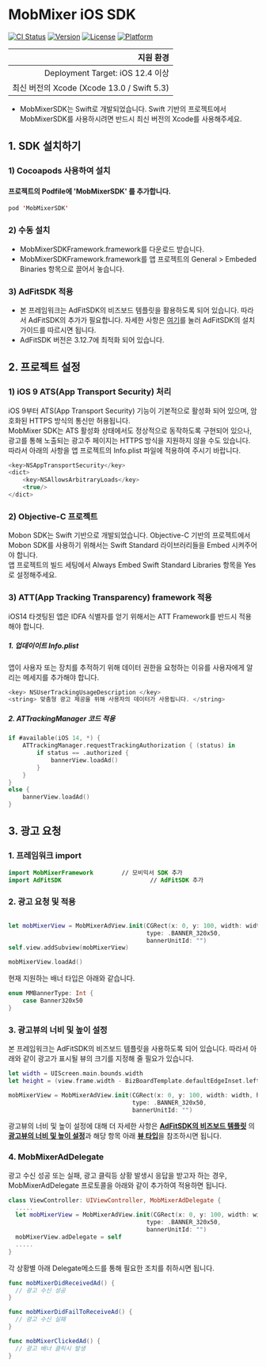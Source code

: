 # MobMixer iOS SDK

[![CI Status](https://img.shields.io/travis/mobon/MobMixerSDK.svg?style=flat)](https://travis-ci.org/mobon/MobMixerSDK)
[![Version](https://img.shields.io/cocoapods/v/MobMixerSDK.svg?style=flat)](https://cocoapods.org/pods/MobMixerSDK)
[![License](https://img.shields.io/cocoapods/l/MobMixerSDK.svg?style=flat)](https://cocoapods.org/pods/MobMixerSDK)
[![Platform](https://img.shields.io/cocoapods/p/MobMixerSDK.svg?style=flat)](https://cocoapods.org/pods/MobMixerSDK)



|지원 환경|
|---:|
| Deployment Target: iOS 12.4 이상 |
| 최신 버전의 Xcode (Xcode 13.0 / Swift 5.3) |

* MobMixerSDK는 Swift로 개발되었습니다. Swift 기반의 프로젝트에서 MobMixerSDK를 사용하시려면 반드시 최신 버전의 Xcode를 사용해주세요.


## 1. SDK 설치하기
### 1) Cocoapods 사용하여 설치
#### 프로젝트의 Podfile에 'MobMixerSDK' 를 추가합니다.
```swift
pod 'MobMixerSDK'
```

### 2) 수동 설치

 - MobMixerSDKFramework.framework를 다운로드 받습니다.  
 - MobMixerSDKFramework.framework를 앱 프로젝트의 General > Embeded Binaries 항목으로 끌어서 놓습니다.  

### 3) AdFitSDK 적용

 - 본 프레임워크는 AdFitSDK의 비즈보드 템플릿을 활용하도록 되어 있습니다. 따라서 AdFitSDK의 추가가 필요합니다. 
   자세한 사항은 [여기](https://github.com/adfit/adfit-ios-sdk/blob/master/Guide/Install%20SDK.md)를 눌러 AdFitSDK의 설치 가이드를 따르시면 됩니다.
 - AdFitSDK 버전은 3.12.7에 최적화 되어 있습니다.



## 2. 프로젝트 설정

### 1) iOS 9 ATS(App Transport Security) 처리
iOS 9부터 ATS(App Transport Security) 기능이 기본적으로 활성화 되어 있으며, 암호화된 HTTPS 방식의 통신만 허용됩니다.  
MobMixer SDK는 ATS 활성화 상태에서도 정상적으로 동작하도록 구현되어 있으나, 광고를 통해 노출되는 광고주 페이지는 HTTPS 방식을 지원하지 않을 수도 있습니다.  
따라서 아래의 사항을 앱 프로젝트의 Info.plist 파일에 적용하여 주시기 바랍니다.  

```swift
<key>NSAppTransportSecurity</key>
<dict>
    <key>NSAllowsArbitraryLoads</key>
    <true/>
</dict>
```
### 2) Objective-C 프로젝트
Mobon SDK는 Swift 기반으로 개발되었습니다. Objective-C 기반의 프로젝트에서 Mobon SDK를 사용하기 위해서는 Swift Standard 라이브러리들을 Embed 시켜주어야 합니다.  
앱 프로젝트의 빌드 세팅에서 Always Embed Swift Standard Libraries 항목을 Yes로 설정해주세요.  


### 3) ATT(App Tracking Transparency) framework 적용
iOS14 타겟팅된 앱은 IDFA 식별자를 얻기 위해서는 ATT Framework를 반드시 적용해야 합니다.

##### 1. 업데이이트 Info.plist
앱이 사용자 또는 장치를 추적하기 위해 데이터 권한을 요청하는 이유를 사용자에게 알리는 메세지를 추가해야 합니다.  
```swift
<key> NSUserTrackingUsageDescription </key>
<string> 맞춤형 광고 제공을 위해 사용자의 데이터가 사용됩니다. </string>
```

##### 2. ATTrackingManager 코드 적용
```swift
if #available(iOS 14, *) {
    ATTrackingManager.requestTrackingAuthorization { (status) in
        if status == .authorized {
            bannerView.loadAd()
        }
    }
}
else {
    bannerView.loadAd()
}
```



## 3. 광고 요청

### 1. 프레임워크 import

```swift
import MobMixerFramework		// 모비믹서 SDK 추가
import AdFitSDK							// AdFitSDK 추가
```



### 2. 광고 요청 및 적용

```swift

let mobMixerView = MobMixerAdView.init(CGRect(x: 0, y: 100, width: width, height: height),
                                       type: .BANNER_320x50,
                                       bannerUnitId: "")
self.view.addSubview(mobMixerView)

mobMixerView.loadAd()
```
현재 지원하는 배너 타입은 아래와 같습니다.

```swift
enum MMBannerType: Int {
    case Banner320x50
}
```



### 3. 광고뷰의 너비 및 높이 설정

본 프레임워크는 AdFitSDK의 비즈보드 템플릿을 사용하도록 되어 있습니다. 따라서 아래와 같이 광고가 표시될 뷰의 크기를 지정해 줄 필요가 있습니다.

``` swift
let width = UIScreen.main.bounds.width
let height = (view.frame.width - BizBoardTemplate.defaultEdgeInset.left + BizBoardTemplate.defaultEdgeInset.right) / (1029 / 222) + BizBoardTemplate.defaultEdgeInset.top + BizBoardTemplate.defaultEdgeInset.bottom

mobMixerView = MobMixerAdView.init(CGRect(x: 0, y: 100, width: width, height: height),
                                   type: .BANNER_320x50,
                                   bannerUnitId: "")
```

광고뷰의 너비 및 높이 설정에 대해 더 자세한 사항은 [**AdFitSDK의 비즈보드 템플릿**](https://github.com/adfit/adfit-ios-sdk/blob/master/Guide/BizBoard%20Ad%20Template.md) 의 [**광고뷰의 너비 및 높이 설정**](https://github.com/adfit/adfit-ios-sdk/blob/master/Guide/BizBoard%20Ad%20Template.md#-4-%EA%B4%91%EA%B3%A0%EB%B7%B0%EC%9D%98-%EB%84%88%EB%B9%84-%EB%B0%8F-%EB%86%92%EC%9D%B4-%EC%84%A4%EC%A0%95)과 해당 항목 아래 [**뷰 타입**](https://github.com/adfit/adfit-ios-sdk/blob/master/Guide/BizBoard%20Ad%20Template.md#2-%EB%B7%B0-%ED%83%80%EC%9E%85-uiview-2)을 참조하시면 됩니다.



### 4. MobMixerAdDelegate

광고 수신 성공 또는 실패, 광고 클릭등 상황 발생시 응답을 받고자 하는 경우, MobMixerAdDelegate 프로토콜을 아래와 같이 추가하여 적용하면 됩니다. 

```swift
class ViewController: UIViewController, MobMixerAdDelegate {
  .....
  let mobMixerView = MobMixerAdView.init(CGRect(x: 0, y: 100, width: width, height: height),
                                       type: .BANNER_320x50,
                                       bannerUnitId: "")
  mobMixerView.adDelegate = self
  .....
}
```

각 상황별 아래 Delegate메소드를 통해 필요한 조치를 취하시면 됩니다.

```swift
func mobMixerDidReceivedAd() {
  // 광고 수신 성공
}

func mobMixerDidFailToReceiveAd() {
  // 광고 수신 실패
}

func mobMixerClickedAd() {
  // 광고 배너 클릭시 발생
}
```

